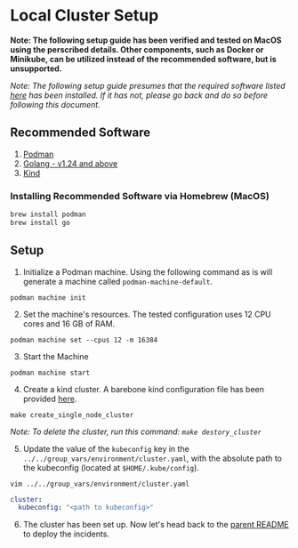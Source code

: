 # Local Cluster Setup

__Note: The following setup guide has been verified and tested on MacOS using the perscribed details. Other components, such as Docker or Minikube, can be utilized instead of the recommended software, but is unsupported.__

_Note: The following setup guide presumes that the required software listed [here](./README.md#required-software) has been installed. If it has not, please go back and do so before following this document._

## Recommended Software

1. [Podman](https://podman.io/)
2. [Golang - v1.24 and above](https://go.dev/)
2. [Kind](https://kind.sigs.k8s.io/)

### Installing Recommended Software via Homebrew (MacOS)

```bash
brew install podman
brew install go
```

## Setup

1.  Initialize a Podman machine. Using the following command as is will generate a machine called `podman-machine-default`.
```shell
podman machine init
```

2. Set the machine's resources. The tested configuration uses 12 CPU cores and 16 GB of RAM.
```shell
podman machine set --cpus 12 -m 16384
```

3. Start the Machine
```shell
podman machine start
```

4. Create a kind cluster. A barebone kind configuration file has been provided [here](./kind-config.yaml).
```shell
make create_single_node_cluster
```

_Note: To delete the cluster, run this command: `make destory_cluster`_

5. Update the value of the `kubeconfig` key in the `../../group_vars/environment/cluster.yaml`, with the absolute path to the kubeconfig (located at `$HOME/.kube/config`).
```shell
vim ../../group_vars/environment/cluster.yaml
```

```yaml
cluster:
  kubeconfig: "<path to kubeconfig>"
```

6. The cluster has been set up. Now let's head back to the [parent README](../../README.md#running-incident-scenarios---quick-start) to deploy the incidents.
